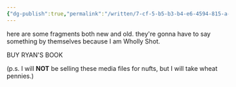 ```yaml
---
{"dg-publish":true,"permalink":"/written/7-cf-5-b5-b3-b4-e6-4594-815-a-0-a3787846752/","dgHomeLink":true,"dgPassFrontmatter":false}
---
```


here are some fragments both new and old. they're gonna have to say something by themselves because I am Wholly Shot.

BUY RYAN'S BOOK

(p.s. I will **NOT** be selling these media files for nufts, but I will take wheat pennies.)